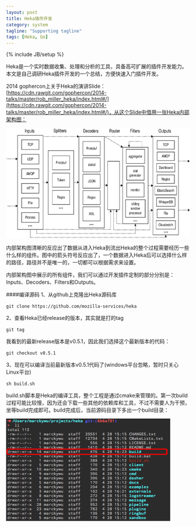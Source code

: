 ```yaml
---
layout: post
title: Heka插件开发
category: system
tagline: "Supporting tagline"
tags: [Heka, Go]
---
```

{% include JB/setup %}


Heka是一个实时数据收集、处理和分析的工具，具备高可扩展的插件开发能力。本文是自己调研Heka插件开发的一个总结，方便快速入门插件开发。

2014 gophercon上关于Heka的演讲Slide：[https://cdn.rawgit.com/gophercon/2014-talks/master/rob_miller_heka/index.html#/](https://cdn.rawgit.com/gophercon/2014-talks/master/rob_miller_heka/index.html#/)，从这个Slide中借用一张Heka内部架构图：

<div align="center">
<img src="/assets/images/heka-overview-diagram.png" height="300" width="600">
</div>

内部架构图清晰的反应出了数据从进入Heka到流出Heka的整个过程需要经历一些什么样的组件。图中的箭头符号反应出了，一个数据进入Heka后可以选择什么样的路径，路径并不是唯一的，一切都可以根据需求来设置。

内部架构图中展示的所有组件，我们可以通过开发插件定制的部分分别是：Inputs、Decoders、Filters和Outputs。

####编译源码
1、从github上克隆出Heka源码库

	git clone https://github.com/mozilla-services/heka
	

2、查看Heka已经release的版本，其实就是打的tag

	git tag
		
我看到的最新release版本是v0.5.1，因此我们选择这个最新版本的代码：
		
	git checkout v0.5.1
				
3、现在可以编译当前最新版本v0.5.1代码了(windows平台忽略，暂时只关心Linux平台)

	sh build.sh
		
build.sh脚本是Heka的编译工具，整个工程是通过cmake来管理的。第一次build过程可能比较慢，因为还会下载一些其他的依赖库和工具，不过不需要人为干预，坐等build完成即可。build完成后，当前源码目录下多出一个build目录：
	
<div align="left">
<img src="/assets/images/heka-build.png" height="280" width="450">
</div>
